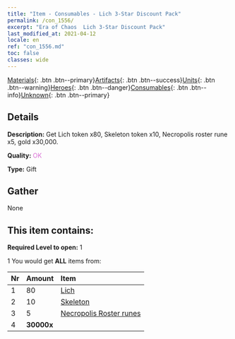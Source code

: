 ```yaml
---
title: "Item - Consumables - Lich 3-Star Discount Pack"
permalink: /con_1556/
excerpt: "Era of Chaos  Lich 3-Star Discount Pack"
last_modified_at: 2021-04-12
locale: en
ref: "con_1556.md"
toc: false
classes: wide
---
```

 [Materials](/Items/){: .btn .btn--primary}[Artifacts](/Items/Artifacts/){: .btn .btn--success}[Units](/Items/Units/){: .btn .btn--warning}[Heroes](/Items/Heroes/){: .btn .btn--danger}[Consumables](/Items/Consumables/){: .btn .btn--info}[Unknown](/Items/Unknown/){: .btn .btn--primary}

## Details
 **Description:** Get Lich token x80, Skeleton token x10, Necropolis roster rune x5, gold x30,000.

 **Quality:** <span style="color: #DA70D6">OK</span>

 **Type:** Gift

## Gather

  None

## This item contains:

 **Required Level to open:** 1

 1 You would get **ALL** items  from:

  | Nr | Amount |     Item    |
  |:---|:-------|:------------|
  | 1 | 80 | [Lich](/Items/unt_212/) | 
  | 2 | 10 | [Skeleton](/Items/unt_208/) | 
  | 3 | 5 | [Necropolis Roster runes](/Items/con_755/) | 
  | 4 |  **30000x** | <i class="fas fa-coins"/> |  | 
